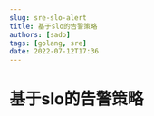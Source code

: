 ```yaml
---
slug: sre-slo-alert
title: 基于slo的告警策略
authors: [sado]
tags: [golang, sre]
date: 2022-07-12T17:36
---
```


# 基于slo的告警策略